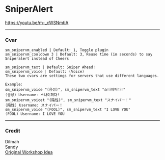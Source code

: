 # SniperAlert

https://youtu.be/m-_cWSNmtiA
***
### Cvar
```
sm_snipervm_enabled | Default: 1, Toggle plugin
sm_snipervm_cooldown 3 | Default: 3, Reuse time (in seconds) to say Sniperalert instead of Cheers

sm_snipervm_text | Default: Sniper Ahead!
sm_snipervm_voice | Default: (Voice)
These two cvars are settings for servers that use different languages.

Example: 
sm_snipervm_voice "(음성)", sm_snipervm_text "스나이퍼다!"
(음성) Username: 스나이퍼다!
sm_snipervm_voicet "(陰性)", sm_snipervm_text "スナイパー！"
(陰性) Username: スナイパー！
sm_snipervm_voice "(FOOL)", sm_snipervm_text "I LOVE YOU"
(FOOL) Username: I LOVE YOU
```
***
### Credit
Dilmah \
Sandy \
[Original Workshop Idea](https://steamcommunity.com/sharedfiles/filedetails/?id=2963788788)




